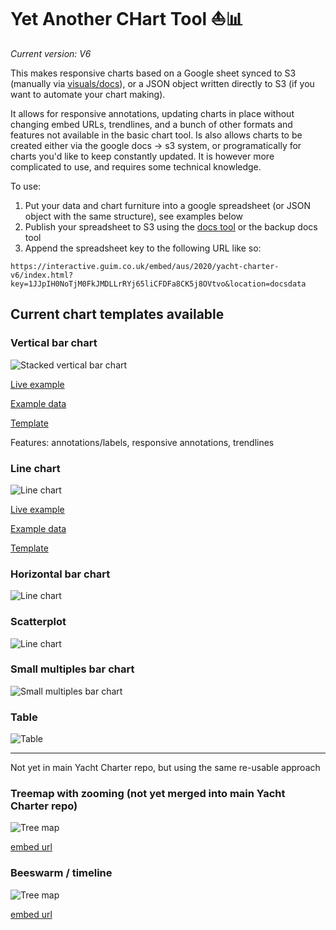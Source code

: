# **Y**et **A**nother **CH**art **T**ool ⛵📊

*Current version: V6*



This makes responsive charts based on a Google sheet synced to S3 (manually via [visuals/docs](https://visuals.gutools.co.uk/docs/)), or a JSON object written directly to S3 (if you want to automate your chart making).

It allows for responsive annotations, updating charts in place without changing embed URLs, trendlines, and a bunch of other formats and features not available in the basic chart tool. Is also allows charts to be created either via the google docs -> s3 system, or programatically for charts you'd like to keep constantly updated. It is however more complicated to use, and requires some technical knowledge.

To use:

1. Put your data and chart furniture into a google spreadsheet (or JSON object with the same structure), see examples below
2. Publish your spreadsheet to S3 using the [docs tool](https://visuals.gutools.co.uk/docs/) or the backup docs tool
3. Append the spreadsheet key to the following URL like so:

```
https://interactive.guim.co.uk/embed/aus/2020/yacht-charter-v6/index.html?key=1JJpIH0NoTjM0FkJMDLLrRYj65liCFDFa8CK5j8OVtvo&location=docsdata
```

## Current chart templates available

### Vertical bar chart

![Stacked vertical bar chart](https://raw.githubusercontent.com/guardian/yacht-charter/master/imgs/bar-chart.png)

[Live example](https://interactive.guim.co.uk/embed/aus/2020/yacht-charter-v6/index.html?key=1JJpIH0NoTjM0FkJMDLLrRYj65liCFDFa8CK5j8OVtvo&location=docsdata)

[Example data](https://docs.google.com/spreadsheets/d/1JJpIH0NoTjM0FkJMDLLrRYj65liCFDFa8CK5j8OVtvo/edit#gid=1454102594)

[Template](https://docs.google.com/spreadsheets/d/1JJpIH0NoTjM0FkJMDLLrRYj65liCFDFa8CK5j8OVtvo/)

Features: annotations/labels, responsive annotations, trendlines

### Line chart

![Line chart](https://raw.githubusercontent.com/guardian/yacht-charter/master/imgs/line-chart.png)

[Live example](https://interactive.guim.co.uk/embed/aus/2020/yacht-charter-v5/index.html?key=melb-irsd-quartiles&location=yacht-charter-data)

[Example data](https://docs.google.com/spreadsheets/d/1Mdc7XOJWpgYWtR24WFna6g7rlYGo50U2KRlCNPsFC20/edit#gid=0)

[Template](https://docs.google.com/spreadsheets/d/1zP8GkeyRVq6FH2vKDDRXFIS2gukYAr5h28DqdXeLY6w/edit#gid=0)

### Horizontal bar chart

![Line chart](https://raw.githubusercontent.com/guardian/yacht-charter/master/imgs/horizontal-bar.png)

### Scatterplot

![Line chart](https://raw.githubusercontent.com/guardian/yacht-charter/master/imgs/scatterplot.png)

### Small multiples bar chart

![Small multiples bar chart](https://raw.githubusercontent.com/guardian/yacht-charter/master/imgs/sm-barchart.png)

### Table

![Table](https://raw.githubusercontent.com/guardian/yacht-charter/master/imgs/table.png)

---

Not yet in main Yacht Charter repo, but using the same re-usable approach

### Treemap with zooming (not yet merged into main Yacht Charter repo)

![Tree map](https://raw.githubusercontent.com/guardian/yacht-charter/master/imgs/treemap.png)

[embed url](https://interactive.guim.co.uk/embed/iframeable/2020/01/aus_political_party_donations_treemap-v3/html/index.html?key=1COfrldSAXYIRwOrcKOBU0-h3jGths9psaR3kgdnXgrU)

### Beeswarm / timeline

![Tree map](https://raw.githubusercontent.com/guardian/yacht-charter/master/imgs/beeswarm.png)

[embed url](https://interactive.guim.co.uk/embed/iframeable/2019/07/timeline-chart/html/index.html?key=1nSs79DoUzALxGBlw0SUx9391rT7EZmejerd5yOEKIRw)
